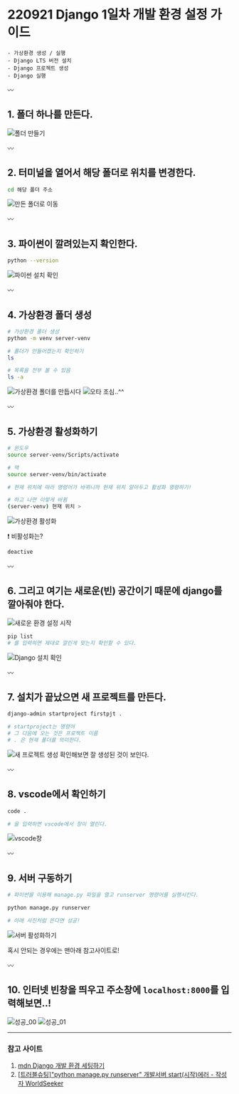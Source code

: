 # 220921 Django 1일차 개발 환경 설정 가이드

```
- 가상환경 생성 / 실행
- Django LTS 버전 설치
- Django 프로젝트 생성
- Django 실행
```

〰️

## 1. 폴더 하나를 만든다.
![폴더 만들기](image/01.png)

〰️

## 2. 터미널을 열어서 해당 폴더로 위치를 변경한다.
```bash
cd 해당 폴더 주소
```

![만든 폴더로 이동](image/02.png)

〰️

## 3. 파이썬이 깔려있는지 확인한다.
```bash
python --version
```

![파이썬 설치 확인](image/03.png)

〰️

## 4. 가상환경 폴더 생성
```bash
# 가상환경 폴더 생성
python -m venv server-venv

# 폴더가 만들어졌는지 확인하기
ls

# 목록을 전부 볼 수 있음
ls -a
```
![가상환경 폴더를 만듭시다](image/04.png)
![오타 조심..^^](image/04-1.png)

〰️

## 5. 가상환경 활성화하기
```bash
# 윈도우
source server-venv/Scripts/activate

# 맥
source server-venv/bin/activate

# 현재 위치에 따라 명령어가 바뀌니까 현재 위치 알아두고 활성화 명령하기!

# 하고 나면 이렇게 바뀜
(server-venv) 현재 위치 >

```

![가상환경 활성화](image/05.png)

❗️ 비활성화는?
```bash
deactive
```

〰️

## 6. 그리고 여기는 새로운(빈) 공간이기 때문에 django를 깔아줘야 한다.

![새로운 환경 설정 시작](image/06.png)

```bash
pip list
# 를 입력하면 제대로 깔린게 맞는지 확인할 수 있다.
```
![Django 설치 확인](image/06-1.png)

〰️

## 7. 설치가 끝났으면 새 프로젝트를 만든다.
```bash
django-admin startproject firstpjt .

# startproject는 명령어
# 그 다음에 오는 것은 프로젝트 이름
# . 은 현재 폴더를 의미한다.
```

![새 프로젝트 생성](image/07.png)
확인해보면 잘 생성된 것이 보인다.

〰️

## 8. vscode에서 확인하기
```bash
code .

# 을 입력하면 vscode에서 창이 열린다.
```
![vscode창](image/08.png)

〰️

## 9. 서버 구동하기
```bash
# 파이썬을 이용해 manage.py 파일을 열고 runserver 명령어를 실행시킨다.

python manage.py runserver

# 아래 사진처럼 뜬다면 성공!
```

![서버 활성화하기](image/09.png)

혹시 안되는 경우에는 맨아래 참고사이트로!

〰️

## 10. 인터넷 빈창을 띄우고 주소창에 `localhost:8000`를 입력해보면..!
![성공_00](image/10.png)
![성공_01](image/10-1.png)


-----
### 참고 사이트
1. [mdn Django 개발 환경 세팅하기](https://developer.mozilla.org/ko/docs/Learn/Server-side/Django/development_environment)
2. [[트러블슈팅]"python manage.py runserver" 개발서버 start(시작)에러 - 작성자 WorldSeeker](https://atotw.tistory.com/313)
